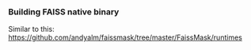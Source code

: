 ### Building FAISS native binary

Similar to this: https://github.com/andyalm/faissmask/tree/master/FaissMask/runtimes